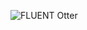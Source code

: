 ![FLUENT Otter](https://user-images.githubusercontent.com/68407783/165995560-ec6f4904-69d7-4410-a2c4-4a735271c7d0.png)
